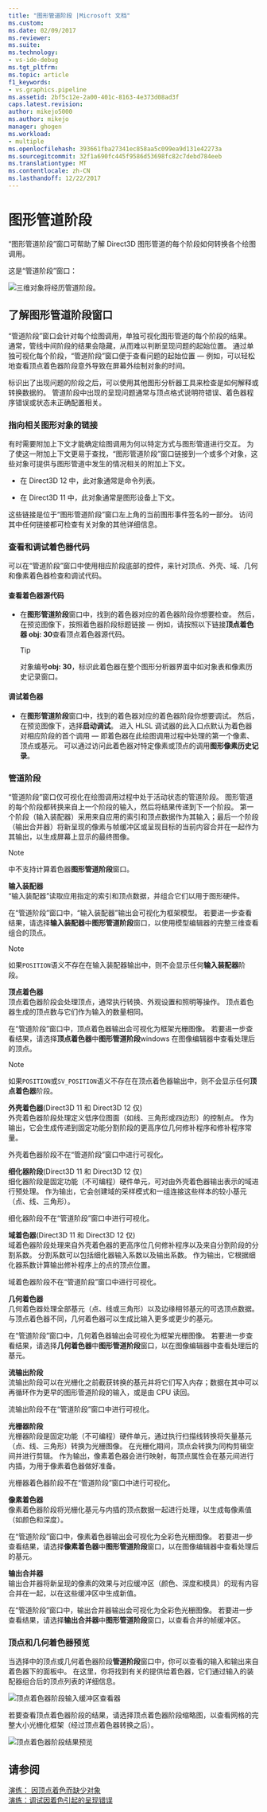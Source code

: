 ```yaml
---
title: "图形管道阶段 |Microsoft 文档"
ms.custom: 
ms.date: 02/09/2017
ms.reviewer: 
ms.suite: 
ms.technology:
- vs-ide-debug
ms.tgt_pltfrm: 
ms.topic: article
f1_keywords:
- vs.graphics.pipeline
ms.assetid: 2bf5c12e-2a00-401c-8163-4e373d08ad3f
caps.latest.revision: 
author: mikejo5000
ms.author: mikejo
manager: ghogen
ms.workload:
- multiple
ms.openlocfilehash: 393661fba27341ec858aa5c099ea9d131e42273a
ms.sourcegitcommit: 32f1a690fc445f9586d53698fc82c7debd784eeb
ms.translationtype: MT
ms.contentlocale: zh-CN
ms.lasthandoff: 12/22/2017
---
```

# <a name="graphics-pipeline-stages"></a>图形管道阶段
“图形管道阶段”窗口可帮助了解 Direct3D 图形管道的每个阶段如何转换各个绘图调用。  
  
 这是“管道阶段”窗口：  
  
 ![三维对象将经历管道阶段。](media/gfx_diag_demo_pipeline_stages_orientation.png)
  
## <a name="understanding-the-graphics-pipeline-stages-window"></a>了解图形管道阶段窗口  
 “管道阶段”窗口会针对每个绘图调用，单独可视化图形管道的每个阶段的结果。 通常，管线中间阶段的结果会隐藏，从而难以判断呈现问题的起始位置。 通过单独可视化每个阶段，“管道阶段”窗口便于查看问题的起始位置 — 例如，可以轻松地查看顶点着色器阶段意外导致在屏幕外绘制对象的时间。  
  
 标识出了出现问题的阶段之后，可以使用其他图形分析器工具来检查是如何解释或转换数据的。 管道阶段中出现的呈现问题通常与顶点格式说明符错误、着色器程序错误或状态未正确配置相关。  
  
### <a name="links-to-related-graphics-objects"></a>指向相关图形对象的链接  
 有时需要附加上下文才能确定绘图调用为何以特定方式与图形管道进行交互。 为了使这一附加上下文更易于查找，“图形管道阶段”窗口链接到一个或多个对象，这些对象可提供与图形管道中发生的情况相关的附加上下文。  
  
-   在 Direct3D 12 中，此对象通常是命令列表。  
  
-   在 Direct3D 11 中，此对象通常是图形设备上下文。  
  
 这些链接是位于“图形管道阶段”窗口左上角的当前图形事件签名的一部分。 访问其中任何链接都可检查有关对象的其他详细信息。  
  
### <a name="viewing-and-debugging-shader-code"></a>查看和调试着色器代码  
 可以在“管道阶段”窗口中使用相应阶段底部的控件，来针对顶点、外壳、域、几何和像素着色器检查和调试代码。  
  
#### <a name="to-view-a-shaders-source-code"></a>查看着色器源代码  
  
-   在**图形管道阶段**窗口中，找到的着色器对应的着色器阶段你想要检查。 然后，在预览图像下，按照着色器阶段标题链接 — 例如，请按照以下链接**顶点着色器 obj: 30**查看顶点着色器源代码。  
  
    > [!TIP]
    >  对象编号**obj: 30**，标识此着色器在整个图形分析器界面中如对象表和像素历史记录窗口。  
  
#### <a name="to-debug-a-shader"></a>调试着色器  
  
-   在**图形管道阶段**窗口中，找到的着色器对应的着色器阶段你想要调试。 然后，在预览图像下，选择**启动调试**。 进入 HLSL 调试器的此入口点默认为着色器对相应阶段的首个调用 — 即着色器在此绘图调用过程中处理的第一个像素、顶点或基元。 可以通过访问此着色器对特定像素或顶点的调用**图形像素历史记录**。  
  
### <a name="the-pipeline-stages"></a>管道阶段  
 “管道阶段”窗口仅可视化在绘图调用过程中处于活动状态的管道阶段。 图形管道的每个阶段都转换来自上一个阶段的输入，然后将结果传递到下一个阶段。 第一个阶段（输入装配器）采用来自应用的索引和顶点数据作为其输入；最后一个阶段（输出合并器）将新呈现的像素与帧缓冲区或呈现目标的当前内容合并在一起作为其输出，以生成屏幕上显示的最终图像。  
  
> [!NOTE]
>  中不支持计算着色器**图形管道阶段**窗口。  
  
 **输入装配器**  
 “输入装配器”读取应用指定的索引和顶点数据，并组合它们以用于图形硬件。  
  
 在“管道阶段”窗口中，“输入装配器”输出会可视化为框架模型。 若要进一步查看结果，请选择**输入装配器**中**图形管道阶段**窗口，以使用模型编辑器的完整三维查看组合的顶点。  
  
> [!NOTE]
>  如果`POSITION`语义不存在在输入装配器输出中，则不会显示任何**输入装配器**阶段。  
  
 **顶点着色器**  
 顶点着色器阶段会处理顶点，通常执行转换、外观设置和照明等操作。 顶点着色器生成的顶点数与它们作为输入的数量相同。  
  
 在“管道阶段”窗口中，顶点着色器输出会可视化为框架光栅图像。 若要进一步查看结果，请选择**顶点着色器**中**图形管道阶段**windows 在图像编辑器中查看处理后的顶点。  
  
> [!NOTE]
>  如果`POSITION`或`SV_POSITION`语义不存在在顶点着色器输出中，则不会显示任何**顶点着色器**阶段。  
  
 **外壳着色器**(Direct3D 11 和 Direct3D 12 仅)  
 外壳着色器阶段处理定义低序位图面（如线、三角形或四边形）的控制点。 作为输出，它会生成传递到固定功能分割阶段的更高序位几何修补程序和修补程序常量。  
  
 外壳着色器阶段不在“管道阶段”窗口中进行可视化。  
  
 **细化器阶段**(Direct3D 11 和 Direct3D 12 仅)  
 细化器阶段是固定功能（不可编程）硬件单元，可对由外壳着色器输出表示的域进行预处理。 作为输出，它会创建域的采样模式和一组连接这些样本的较小基元（点、线、三角形）。  
  
 细化器阶段不在“管道阶段”窗口中进行可视化。  
  
 **域着色器**(Direct3D 11 和 Direct3D 12 仅)  
 域着色器阶段处理来自外壳着色器的更高序位几何修补程序以及来自分割阶段的分割系数。 分割系数可以包括细化器输入系数以及输出系数。 作为输出，它根据细化器系数计算输出修补程序上的点的顶点位置。  
  
 域着色器阶段不在“管道阶段”窗口中进行可视化。  
  
 **几何着色器**  
 几何着色器处理全部基元（点、线或三角形）以及边缘相邻基元的可选顶点数据。 与顶点着色器不同，几何着色器可以生成比输入更多或更少的基元。  
  
 在“管道阶段”窗口中，几何着色器输出会可视化为框架光栅图像。 若要进一步查看结果，请选择**几何着色器**中**图形管道阶段**窗口，以在图像编辑器中查看处理后的基元。  
  
 **流输出阶段**  
 流输出阶段可以在光栅化之前截获转换的基元并将它们写入内存；数据在其中可以再循环作为更早的图形管道阶段的输入，或是由 CPU 读回。  
  
 流输出阶段不在“管道阶段”窗口中进行可视化。  
  
 **光栅器阶段**  
 光栅器阶段是固定功能（不可编程）硬件单元，通过执行扫描线转换将矢量基元（点、线、三角形）转换为光栅图像。 在光栅化期间，顶点会转换为同构剪辑空间并进行剪辑。 作为输出，像素着色器会进行映射，每顶点属性会在基元间进行内插，为用于像素着色器做好准备。  
  
 光栅器着色器阶段不在“管道阶段”窗口中进行可视化。  
  
 **像素着色器**  
 像素着色器阶段将光栅化基元与内插的顶点数据一起进行处理，以生成每像素值（如颜色和深度）。  
  
 在“管道阶段”窗口中，像素着色器输出会可视化为全彩色光栅图像。 若要进一步查看结果，请选择**像素着色器**中**图形管道阶段**窗口，以在图像编辑器中查看处理后的基元。  
  
 **输出合并器**  
 输出合并器将新呈现的像素的效果与对应缓冲区（颜色、深度和模具）的现有内容合并在一起，以在这些缓冲区中生成新值。  
  
 在“管道阶段”窗口中，输出合并器输出会可视化为全彩色光栅图像。 若要进一步查看结果，请选择**输出合并器**中**图形管道阶段**窗口，以查看合并的帧缓冲区。  
  
### <a name="vertex-and-geometry-shader-preview"></a>顶点和几何着色器预览  
 当选择中的顶点或几何着色器阶段**管道阶段**窗口中，你可以查看的输入和输出来自着色器下的面板中。  在这里，你将找到有关的提供给着色器，它们通过输入的装配器组合后的顶点列表的详细信息。  

 ![顶点着色器阶段输入缓冲区查看器](media/gfx_diag_vertex_shader_inbuffers.png)  
  
 若要查看顶点着色器阶段的结果，请选择顶点着色器阶段缩略图，以查看网格的完整大小光栅化框架（经过顶点着色器转换之后）。  
  
 ![顶点着色器阶段结果预览](media/gfx_diag_vertex_shader_preview.png)  
  
## <a name="see-also"></a>请参阅  
 [演练： 因顶点着色而缺少对象](walkthrough-missing-objects-due-to-vertex-shading.md)   
 [演练：调试因着色引起的呈现错误](walkthrough-debugging-rendering-errors-due-to-shading.md)